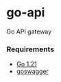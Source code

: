 # go-api

Go API gateway

### Requirements
- [Go 1.21](https://go.dev/dl)
- [goswagger](https://goswagger.io/install.html)
